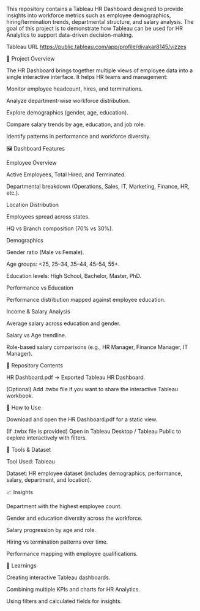 This repository contains a Tableau HR Dashboard designed to provide insights into workforce metrics such as employee demographics, hiring/termination trends, departmental structure, and salary analysis. The goal of this project is to demonstrate how Tableau can be used for HR Analytics to support data-driven decision-making.

Tableau URL https://public.tableau.com/app/profile/divakar8145/vizzes 

📌 Project Overview

The HR Dashboard brings together multiple views of employee data into a single interactive interface.
It helps HR teams and management:

Monitor employee headcount, hires, and terminations.

Analyze department-wise workforce distribution.

Explore demographics (gender, age, education).

Compare salary trends by age, education, and job role.

Identify patterns in performance and workforce diversity.

🖼️ Dashboard Features

Employee Overview

Active Employees, Total Hired, and Terminated.

Departmental breakdown (Operations, Sales, IT, Marketing, Finance, HR, etc.).

Location Distribution

Employees spread across states.

HQ vs Branch composition (70% vs 30%).

Demographics

Gender ratio (Male vs Female).

Age groups: <25, 25–34, 35–44, 45–54, 55+.

Education levels: High School, Bachelor, Master, PhD.

Performance vs Education

Performance distribution mapped against employee education.

Income & Salary Analysis

Average salary across education and gender.

Salary vs Age trendline.

Role-based salary comparisons (e.g., HR Manager, Finance Manager, IT Manager).

📂 Repository Contents

HR Dashboard.pdf → Exported Tableau HR Dashboard.

(Optional) Add .twbx file if you want to share the interactive Tableau workbook.

🚀 How to Use

Download and open the HR Dashboard.pdf for a static view.

(If .twbx file is provided) Open in Tableau Desktop / Tableau Public to explore interactively with filters.

🔧 Tools & Dataset

Tool Used: Tableau

Dataset: HR employee dataset (includes demographics, performance, salary, department, and location).

📈 Insights

Department with the highest employee count.

Gender and education diversity across the workforce.

Salary progression by age and role.

Hiring vs termination patterns over time.

Performance mapping with employee qualifications.

🌟 Learnings

Creating interactive Tableau dashboards.

Combining multiple KPIs and charts for HR Analytics.

Using filters and calculated fields for insights.
